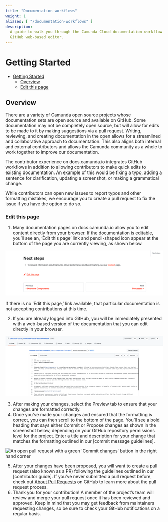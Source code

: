 ```yaml
---
title: "Documentation workflows"
weight: 1
aliases: [ "/documentation-workflows" ]
description:
  A guide to walk you through the Camunda Cloud documentation workflow when working with the
  GitHub web-based editor. 
---
```


# Getting Started

- [Getting Started](#getting-started)
  - [Overview](#overview)
  - [Edit this page](#Edit-this-page)

## Overview

There are a variety of Camunda open source projects whose documentation sets are open source and available on GitHub. Some documentation may not be completely open source, but will allow for edits to be made to it by making suggestions via a pull request. Writing, reviewing, and creating documentation in the open allows for a streamlined and collaborative approach to documentation. This also aligns both internal and external contributors and allows the Camunda community as a whole to work together to improve our documentation.

The contributor experience on docs.camunda.io integrates GitHub workflows in addition to allowing contributors to make quick edits to existing documentation. An example of this would be fixing a typo, adding a sentence for clarification, updating a screenshot, or making a grammatical change.

While contributors can open new issues to report typos and other formatting mistakes, we encourage you to create a pull request to fix the issue if you have the option to do so.

### Edit this page

1. Many documentation pages on docs.camunda.io allow you to edit content directly from your browser. If the documentation is editable, you’ll see an, ‘Edit this page’ link and pencil-shaped icon appear at the bottom of the page you are currently viewing, as shown below.

![A section of documentation with a pencil icon and the text 'edit this page'](static/img/EditThisPage.png)

If there is no ‘Edit this page,’ link available, that particular documentation is not accepting contributions at this time.

2. If you are already logged into GitHub, you will be immediately presented with a web-based version of the documentation that you can edit directly in your browser.

![A section of editable code on GitHub displayed in a Safari web browser](static/img/WebBasedDocumentation.png)

3. After making your changes, select the Preview tab to ensure that your changes are formatted correctly.
4. Once you’ve made your changes and ensured that the formatting is correct, you can then scroll to the bottom of the page. You’ll see a bold heading that says either Commit or Propose changes as shown in the screenshot below, depending on your GitHub repository permissions level for the project. Enter a title and description for your change that matches the formatting outlined in our [commit message guidelines].

![An open pull request with a green 'Commit changes' button in the right hand corner](static/img/camunda-workflow-engine-gradient.png)

5. After your changes have been proposed, you will want to create a pull request (also known as a PR) following the guidelines outlined in our [contributor guide]. If you’ve never submitted a pull request before, check out [About Pull Requests] on GitHub to learn more about the pull request process.
6. Thank you for your contribution! A member of the project’s team will review and merge your pull request once it has been reviewed and approved. Keep in mind that you may get feedback from maintainers requesting changes, so be sure to check your GitHub notifications on a regular basis.

[About Pull Requests]: https://docs.github.com/en/pull-requests/collaborating-with-pull-requests/proposing-changes-to-your-work-with-pull-requests/about-pull-requests
